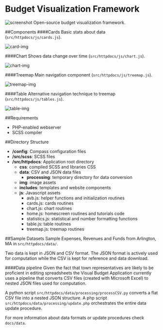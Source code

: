 Budget Visualization Framework
========
![screenshot](https://raw.github.com/goinvo/Visual-Town-Budget/develop/docs/img/example_screenshot.png)
Open-source budget visualization framework.

##Components
####Cards
Basic stats about data (`src/httpdocs/js/cards.js`).

![card-img](https://raw.github.com/goinvo/Visual-Town-Budget/develop/docs/img/cards.png)

####Chart
Shows data change over time (`src/httpdocs/js/chart.js`).

![chart-img](https://raw.github.com/goinvo/Visual-Town-Budget/develop/docs/img/chart.png)


####Treemap
Main navigation component (`src/httpdocs/js/treemap.js`).

![treemap-img](https://raw.github.com/goinvo/Visual-Town-Budget/develop/docs/img/treemap.png)

####Table
Alternative navigation technique to treemap (`src/httpdocs/js/tables.js`).

![table-img](https://raw.github.com/goinvo/Visual-Town-Budget/develop/docs/img/table.png)


##Requirements
* PHP-enabled webserver
* SCSS compiler

##Directory Structure
* **/config**: Compass configuration files
* **/src/scss**: SCSS files
* **/src/httpdocs**: Application root directory
	*	**css**: compiled SCSS and libraries CSS
	*	**data**: CSV and JSON data files
		*	**processing**:	temporary directory for data conversion
	*	**img**: image assets
	*	**includes**: templates and website components
	*	**js**:	Javascript assets
		*	avb.js: helper functions and initialization routines
		*	cards.js: cards routines
		*	chart.js: chart routines
		*	home.js: homescreen routines and tutorials code
		*	statistics.js: statistical and number formatting functions
		* 	table.js: table routines
		*	treemap.js: treemap routines

##Sample Datasets
Sample Expenses, Revenues and Funds from Arlington, MA in `src/httpdocs/data/`.

Two data is kept in JSON and CSV format. The JSON format is actively used for computation while the CSV is kept for reference and data download.

####Data pipeline
Given the fact that town representatives are likely to be proficient in editing spreadsheets the Visual Budget Application currently uses a pipeline that converts CSV files (created with Microsoft Excel) to nested JSON files used for computation.

A python script `src/httpdocs/data/processing/processCSV.py` converts a flat CSV file into a nested JSON structure. A php script `src/httpdocs/data/processing/update.php` orchestrates the entire data update procedure.

For more information about data formats or update procedures check `docs/data`.

